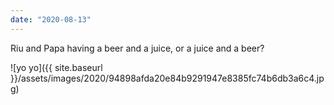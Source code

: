 ```yaml
---
date: "2020-08-13"
---
```


Riu and Papa having a beer and a juice, or a juice and a beer?

![yo yo]({{ site.baseurl }}/assets/images/2020/94898afda20e84b9291947e8385fc74b6db3a6c4.jpg)
